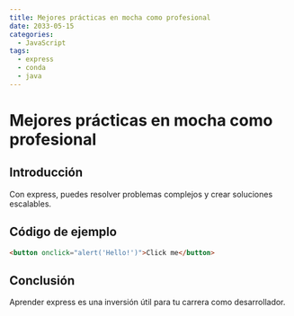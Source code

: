 ```yaml
---
title: Mejores prácticas en mocha como profesional
date: 2033-05-15
categories:
  - JavaScript
tags:
  - express
  - conda
  - java
---
```


# Mejores prácticas en mocha como profesional

## Introducción

Con express, puedes resolver problemas complejos y crear soluciones escalables.

## Código de ejemplo

```html
<button onclick="alert('Hello!')">Click me</button>
```

## Conclusión

Aprender express es una inversión útil para tu carrera como desarrollador.